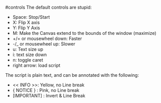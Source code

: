 
#controls
The default controls are stupid:
 *	Space: Stop/Start
 *	X: Flip X axis
 *	Y: Flip Y Axis
 *	M: Make the Canvas extend to the bounds of the window (maximize)
 *	+/= or mousewheel down: Faster
 *	-/_ or mousewheel up: Slower
 *	u: Text size up
 *	i: text size down
 *  n: toggle caret
 *  right arrow: load script


The script is plain text, and can be annotated with the following:
 * << INFO >>: Yellow, no Line break
 * { NOTICE } : Pink, no Line break
 * [IMPORTANT] : Invert & Line Break
